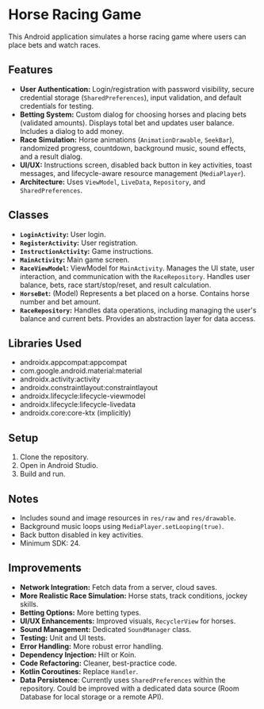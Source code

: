 # Horse Racing Game

This Android application simulates a horse racing game where users can place bets and watch races.

## Features

*   **User Authentication:** Login/registration with password visibility, secure credential storage (`SharedPreferences`), input validation, and default credentials for testing.
*   **Betting System:** Custom dialog for choosing horses and placing bets (validated amounts).  Displays total bet and updates user balance.  Includes a dialog to add money.
*   **Race Simulation:** Horse animations (`AnimationDrawable`, `SeekBar`), randomized progress, countdown, background music, sound effects, and a result dialog.
*   **UI/UX:** Instructions screen, disabled back button in key activities, toast messages, and lifecycle-aware resource management (`MediaPlayer`).
*   **Architecture:** Uses `ViewModel`, `LiveData`, `Repository`, and `SharedPreferences`.

## Classes

*   **`LoginActivity`:** User login.
*   **`RegisterActivity`:** User registration.
*   **`InstructionActivity`:** Game instructions.
*   **`MainActivity`:** Main game screen.
*   **`RaceViewModel`:** ViewModel for `MainActivity`. Manages the UI state, user interaction, and communication with the `RaceRepository`.  Handles user balance, bets, race start/stop/reset, and result calculation.
*   **`HorseBet`:** (Model) Represents a bet placed on a horse. Contains horse number and bet amount.
*   **`RaceRepository`:** Handles data operations, including managing the user's balance and current bets.  Provides an abstraction layer for data access.

## Libraries Used

*   androidx.appcompat:appcompat
*   com.google.android.material:material
*   androidx.activity:activity
*   androidx.constraintlayout:constraintlayout
*   androidx.lifecycle:lifecycle-viewmodel
*   androidx.lifecycle:lifecycle-livedata
*   androidx.core:core-ktx (implicitly)

## Setup

1.  Clone the repository.
2.  Open in Android Studio.
3.  Build and run.

## Notes

*   Includes sound and image resources in `res/raw` and `res/drawable`.
*   Background music loops using `MediaPlayer.setLooping(true)`.
*   Back button disabled in key activities.
*   Minimum SDK: 24.

## Improvements

*   **Network Integration:** Fetch data from a server, cloud saves.
*   **More Realistic Race Simulation:** Horse stats, track conditions, jockey skills.
*   **Betting Options:** More betting types.
*   **UI/UX Enhancements:**  Improved visuals, `RecyclerView` for horses.
*   **Sound Management:** Dedicated `SoundManager` class.
*   **Testing:** Unit and UI tests.
*   **Error Handling:** More robust error handling.
*   **Dependency Injection:** Hilt or Koin.
*   **Code Refactoring:** Cleaner, best-practice code.
*   **Kotlin Coroutines:** Replace `Handler`.
* **Data Persistence**: Currently uses `SharedPreferences` within the repository. Could be improved with a dedicated data source (Room Database for local storage or a remote API).